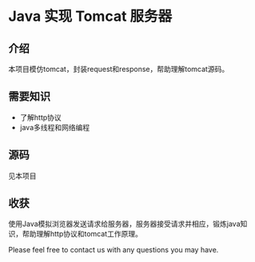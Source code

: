 # Java 实现 Tomcat 服务器
## 介绍
本项目模仿tomcat，封装request和response，帮助理解tomcat源码。

## 需要知识

* 了解http协议
* java多线程和网络编程


## 源码
见本项目


## 收获
使用Java模拟浏览器发送请求给服务器，服务器接受请求并相应，锻炼java知识，帮助理解http协议和tomcat工作原理。

Please feel free to contact us with any questions you may have.
